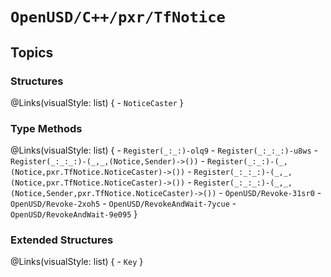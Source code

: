 # ``OpenUSD/C++/pxr/TfNotice``

## Topics

### Structures
@Links(visualStyle: list) {
    - ``NoticeCaster``
}

### Type Methods
@Links(visualStyle: list) {
    - ``Register(_:_:)-olq9``
    - ``Register(_:_:_:)-u8ws``
    - ``Register(_:_:_:)-(_,_,(Notice,Sender)->())``
    - ``Register(_:_:)-(_,(Notice,pxr.TfNotice.NoticeCaster)->())``
    - ``Register(_:_:_:)-(_,_,(Notice,pxr.TfNotice.NoticeCaster)->())``
    - ``Register(_:_:_:)-(_,_,(Notice,Sender,pxr.TfNotice.NoticeCaster)->())``
    - ``OpenUSD/Revoke-31sr0``
    - ``OpenUSD/Revoke-2xoh5``
    - ``OpenUSD/RevokeAndWait-7ycue``
    - ``OpenUSD/RevokeAndWait-9e095``
}

### Extended Structures
@Links(visualStyle: list) {
    - ``Key``
}



